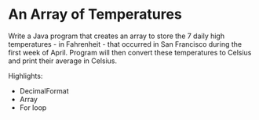 # An Array of Temperatures

Write a Java program that creates an array to store the 7 daily high temperatures - in Fahrenheit - that occurred in San Francisco during the first week of April. Program will then convert these temperatures to Celsius and print their average in Celsius.

Highlights:
- DecimalFormat
- Array
- For loop